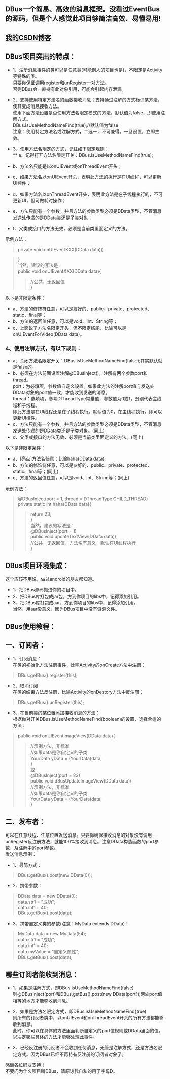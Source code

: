 ## DBus一个简易、高效的消息框架。没看过EventBus的源码，但是个人感觉此项目够简洁高效、易懂易用!

## [我的CSDN博客](http://blog.csdn.net/fesdgasdgasdg/article/details/79121783 "文章地址")

## DBus项目突出的特点：
* 1、注册消息事件的类可以是任意类(可能别人的项目也是)，不限定是Activity等特殊的类。<br/>
只要你保证调用register和unRegister一对方法。<br/>
否则DBus会一直持有此对象引用，可能会引起内存泄漏。<br/>

* 2、支持使用特定方法名的函数接收消息；支持通过注解的方式标识某方法，使其变成消息接收方法。<br/>
使用下面方法设置是否使用方法名限定模式的方法，默认值为false，即使用注解方式。<br/>
DBus.isUseMethodNameFind(true);//默认值为false<br/>
注意：使用特定方法名或注解方式，二选一，不可兼得。一旦设置，立即生效。<br/>

* 3、使用方法名限定的方式，记住如下限定规则：<br/>
** a、记得打开方法名限定开关：DBus.isUseMethodNameFind(true);<br/>
* b、方法名只能是以onUIEvent或onThreadEvent开头；<br/>
* c、如果方法名以onUIEvent开头，表明此方法的执行是在UI线程，可以更新UI控件；<br/>
* d、如果方法名以onThreadEvent开头，表明此方法是在子线程执行的，不可更新UI，但可做耗时操作；<br/>
* e、方法只能有一个参数。并且方法的参数类型必须是DData类型，不管消息发送处传递的是DData类还是子类对象；<br/>
* f、父类或接口的方法无效，必须是当前类里面定义的方法。<br/>

示例方法：<br/>
> private void onUIEventXXX(DData data){<br/>

> }<br/>
当然，建议的写法是：<br/>
> public void onUIEventXXX(DData data){<br/>
>>  //公共，无返回值<br/>
> }<br/>

以下是非限定条件：<br/>
* a、方法的修饰符任意，可以是友好的、public、private、protected、static、final等；<br/>
* b、方法的返回值任意，可以是void、int、String等；<br/>
* c、上面说了方法名限定开头，但不限定结尾，比喻可以是onUIEventForVideo(DData data)。<br/>

### 4、使用注解方式，有以下规则：

* a、关闭方法名限定开关：DBus.isUseMethodNameFind(false);其实默认就是false的。<br/>
* b、必须在方法前面设置注解@DBusInject()，注解有两个参数port和thread。<br/>
	port：为必填项，参数值自定义设置。如果此方法的注解port值与发送处DData对象的port值一致，才能收到发送的消息。<br/>
	thread：选填项，参考DThreadType常量值，参数值为0或1，分别代表主线程和子线程。<br/>
	即此方法是在UI线程还是在子线程执行。默认值为0，在主线程执行。即可以更新UI控件。<br/>
* c、方法只能有一个参数。并且方法的参数类型必须是DData类型，不管消息发送处传递的是DData类还是子类对象。(同上)<br/>
* d、父类或接口的方法无效，必须是当前类里面定义的方法。(同上)<br/>
    

以下是非限定条件：<br/>
* a、[亮点]方法名任意；比喻haha(DData data);<br/>
* b、方法的修饰符任意，可以是友好的、public、private、protected、static、final等；(同上)<br/>
* c、方法的返回值任意，可以是void、int、String等；(同上)<br/>

示例方法：<br/>
> @DBusInject(port = 1, thread = DThreadType.CHILD_THREAD)<br/>
> private static int haha(DData data){<br/>
>>  return 23;<br/>
> }<br/>
当然，建议的写法是：<br/>
> @DBusInject(port = 1)<br/>
> public void updateTextView(DData data){<br/>
>>  //公共，无返回值，方法名有意义，默认在UI线程执行<br/>
> }

## DBus项目环境集成：
这个应该不用说，做过android的朋友都知道。<br/>
* 1、把DBus源码搬进你的项目中。<br/>
* 2、把DBus库打包成jar包，方到你项目的libs中，记得添加引用。<br/>
* 3、把DBus库打包成aar，方到你项目的libs中，记得添加引用。<br/>
当然，用aar没意义，因为DBus项目中没有资源文件。<br/>

## DBus使用教程：
## 一、订阅者：
* 1、订阅消息：<br/>
在类的初始化方法注册事件，比喻Activity的onCreate方法中注册：<br/>
> DBus.getBus().register(this);

* 2、取消订阅<br/>
在类的结束方法反注册，比喻Activity的onDestory方法中反注册：<br/>
> DBus.getBus().unRegister(this);<br/>

* 3、在当前类的某位置添加接收消息的方法：<br/>
根据你对开关DBus.isUseMethodNameFind(boolean)的设置，选择合适的方法：<br/>
> public void onUIEventImageView(DData data){<br/>
>>  //示例方法，非标准<br/>
>>  //如果data是你自定义的子类<br/>
>>  YourData yData = (YourData)data;<br/>
> }<br/>
或<br/>
> @DBusInject(port = 23)<br/>
> public void dBusUpdateImageView(DData data){<br/>
>>  //示例方法，非标准<br/>
>>  //如果data是你自定义的子类<br/>
>>  YourData yData = (YourData)data;<br/>
> }

## 二、发布者：
可以在任意线程、任意位置发送消息。只要你确保接收消息的对象没有调用unRegister反注册方法，就能100%接收到消息。注意DData构造函数的port参数，及注解中的port参数。<br/>
发送消息示例：<br/>
* 1、最简方式：<br/>
> DBus.getBus().post(new DData(0));<br/>

* 2、携带参数：<br/>
> DData data = new DData(0);<br/>
> data.str1 = "成功";<br/>
> data.int1 = 40;<br/>
> DBus.getBus().post(data);<br/>

* 3、携带自定义类的参数(注意：MyData extends DData)：<br/>
> MyData data = new MyData(54);<br/>
> data.str1 = "成功";<br/>
> data.int1 = 40;<br/>
> data.myValue = "自定义属性";<br/>
> DBus.getBus().post(data);<br/>


## 哪些订阅者能收到消息：
* 1、如果是注解方式，即DBus.isUseMethodNameFind(false)<br/>
则@DBusInject(port)和DBus.getBus().post(new DData(port));两处port值相等的地方才能够收到消息。<br/>

* 2、如果是方法名限定方式，即DBus.isUseMethodNameFind(true)<br/>
则所有的订阅者类中，以onUIEvent和onThreadEvent开头的所有方法都能够收到消息。<br/>
此时，你可以在具体的方法里面判断自定义的port值规则或DData里面的值，以决定哪些具体的方法才能够处理此事件。<br/>

* 3、已经反注册的订阅者不会收到任何消息，无管是注解方式，还是方法名限定方式。因为DBus已经不再持有反注册的订阅者对象了。<br/>

感谢各位码友支持！<br/>
不要问为什么项目叫DBus，请原谅我自私的用了字母D。


